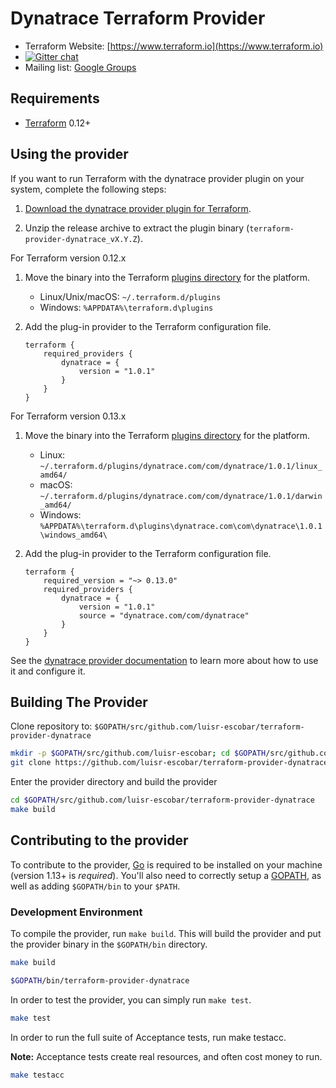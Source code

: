 # Dynatrace Terraform Provider

- Terraform Website: [https://www.terraform.io](https://www.terraform.io)
- [![Gitter chat](https://badges.gitter.im/hashicorp-terraform/Lobby.png)](https://gitter.im/hashicorp-terraform/Lobby)
- Mailing list: [Google Groups](http://groups.google.com/group/terraform-tool)

## Requirements

- [Terraform] 0.12+

## Using the provider

If you want to run Terraform with the dynatrace provider plugin on your system, complete the following steps:

1. [Download the dynatrace provider plugin for Terraform].

1. Unzip the release archive to extract the plugin binary (`terraform-provider-dynatrace_vX.Y.Z`).

For Terraform version 0.12.x

1. Move the binary into the Terraform [plugins directory] for the platform.
    - Linux/Unix/macOS: `~/.terraform.d/plugins`
    - Windows: `%APPDATA%\terraform.d\plugins`

1. Add the plug-in provider to the Terraform configuration file.

    ```hcl
    terraform {
        required_providers {
            dynatrace = {
                version = "1.0.1"
            }
        }
    }
    ```

For Terraform version 0.13.x

1. Move the binary into the Terraform [plugins directory] for the platform.
    - Linux: `~/.terraform.d/plugins/dynatrace.com/com/dynatrace/1.0.1/linux_amd64/`
    - macOS: `~/.terraform.d/plugins/dynatrace.com/com/dynatrace/1.0.1/darwin_amd64/`
    - Windows: `%APPDATA%\terraform.d\plugins\dynatrace.com\com\dynatrace\1.0.1\windows_amd64\`

1. Add the plug-in provider to the Terraform configuration file.

    ```hcl
    terraform {
        required_version = "~> 0.13.0"
        required_providers {
            dynatrace = {
                version = "1.0.1"
                source = "dynatrace.com/com/dynatrace"
            }
        }
    }
    ```

See the [dynatrace provider documentation] to learn more about how to use it and configure it.

## Building The Provider

Clone repository to: `$GOPATH/src/github.com/luisr-escobar/terraform-provider-dynatrace`

```sh
mkdir -p $GOPATH/src/github.com/luisr-escobar; cd $GOPATH/src/github.com/luisr-escobar
git clone https://github.com/luisr-escobar/terraform-provider-dynatrace.git
```

Enter the provider directory and build the provider

```sh
cd $GOPATH/src/github.com/luisr-escobar/terraform-provider-dynatrace
make build
```

## Contributing to the provider

To contribute to the provider, [Go](http://www.golang.org) is required to be installed on your machine (version 1.13+ is *required*). You'll also need to correctly setup a [GOPATH](http://golang.org/doc/code.html#GOPATH), as well as adding `$GOPATH/bin` to your `$PATH`.

### Development Environment

To compile the provider, run `make build`. This will build the provider and put the provider binary in the `$GOPATH/bin` directory.

```sh
make build

$GOPATH/bin/terraform-provider-dynatrace
```

In order to test the provider, you can simply run `make test`.

```sh
make test
```

In order to run the full suite of Acceptance tests, run make testacc.

**Note:** Acceptance tests create real resources, and often cost money to run.

```sh
make testacc
```

[Terraform]: https://www.terraform.io/downloads.html
[Go]: https://golang.org/doc/install
[Download and install Terraform for your system]: https://www.terraform.io/intro/getting-started/install.html
[Download the dynatrace provider plugin for Terraform]: https://github.com/luisr-escobar/terraform-provider-dynatrace/releases
[plugins directory]: https://www.terraform.io/docs/configuration/providers.html#third-party-plugins
[API token]: https://www.dynatrace.com/support/help/dynatrace-api/basics/dynatrace-api-authentication/
[dynatrace provider documentation]: ./docs/index.md